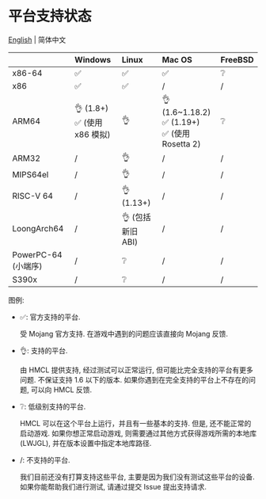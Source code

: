 # 平台支持状态
[English](PLATFORM.md) | 简体中文

|                            | Windows                             | Linux                     | Mac OS                                              | FreeBSD |
|----------------------------|:------------------------------------|:--------------------------|:----------------------------------------------------|:--------|
| x86-64                     | ✅️                                  | ✅️                        | ✅️                                                  | ❔       |
| x86                        | ✅️                                  | ✅️                        | /                                                   | /       |
| ARM64                      | 👌 (1.8+)<br/>✅ (使用 x86 模拟) | 👌                        | 👌 (1.6~1.18.2)<br/>✅ (1.19+)<br/>✅ (使用 Rosetta 2) | ❔       |
| ARM32                      | /️                                  | 👌                        | /                                                   | /       |
| MIPS64el                   | /                                   | 👌                        | /                                                   | /       |
| RISC-V 64                  | /                                   | 👌 (1.13+)                | /                                                   | /       |
| LoongArch64                | /                                   | 👌 (包括新旧 ABI) | /                                                   | /       |
| PowerPC-64 (小端序) | /                                   | ❔                         | /                                                   | /       |
| S390x                      | /                                   | ❔                         | /                                                   | /       |

图例:

* ✅: 官方支持的平台.

  受 Mojang 官方支持. 在游戏中遇到的问题应该直接向 Mojang 反馈.

* 👌: 支持的平台.

  由 HMCL 提供支持, 经过测试可以正常运行, 但可能比完全支持的平台有更多问题.
  不保证支持 1.6 以下的版本.
  如果你遇到在完全支持的平台上不存在的问题, 可以向 HMCL 反馈.

* ❔: 低级别支持的平台.

  HMCL 可以在这个平台上运行，并且有一些基本的支持.
  但是, 还不能正常的启动游戏.
  如果你想正常启动游戏,
  则需要通过其他方式获得游戏所需的本地库(LWJGL), 并在版本设置中指定本地库路径.

* /: 不支持的平台.

  我们目前还没有打算支持这些平台, 主要是因为我们没有测试这些平台的设备.
  如果你能帮助我们进行测试, 请通过提交 Issue 提出支持请求.
